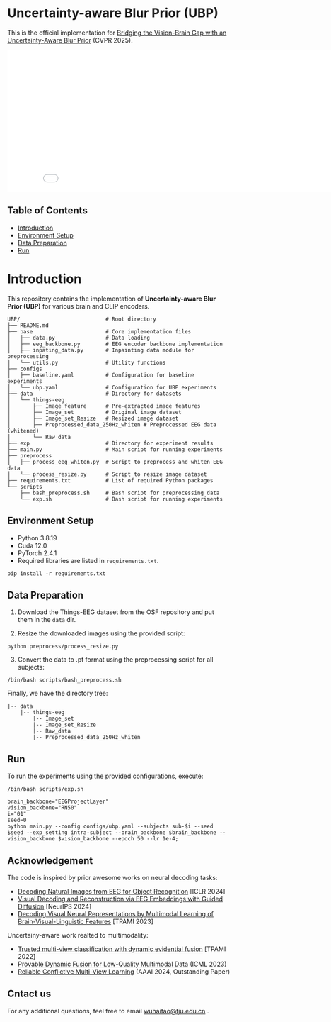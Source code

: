 # Uncertainty-aware Blur Prior (UBP)
This is the official implementation for [Bridging the Vision-Brain Gap with an Uncertainty-Aware Blur Prior]() (CVPR 2025).

<embed src="./assets/motivation.pdf" width="850px" height="320px" />


## Table of Contents
- [Introduction](#introduction)
- [Environment Setup](#environment-setup)
- [Data Preparation](#data-preparation)
- [Run](#run)

# Introduction
This repository contains the implementation of **Uncertainty-aware Blur Prior (UBP)** for various brain and CLIP encoders.
```
UBP/                           # Root directory
├── README.md
├── base                       # Core implementation files
│   ├── data.py                # Data loading
│   ├── eeg_backbone.py        # EEG encoder backbone implementation
│   ├── inpating_data.py       # Inpainting data module for preprocessing
│   └── utils.py               # Utility functions
├── configs
│   ├── baseline.yaml          # Configuration for baseline experiments
│   └── ubp.yaml               # Configuration for UBP experiments
├── data                       # Directory for datasets
│   └── things-eeg
│       ├── Image_feature      # Pre-extracted image features
│       ├── Image_set          # Original image dataset
│       ├── Image_set_Resize   # Resized image dataset
│       ├── Preprocessed_data_250Hz_whiten # Preprocessed EEG data (whitened)
│       └── Raw_data
├── exp                        # Directory for experiment results
├── main.py                    # Main script for running experiments
├── preprocess
│   ├── process_eeg_whiten.py  # Script to preprocess and whiten EEG data
│   └── process_resize.py      # Script to resize image dataset
├── requirements.txt           # List of required Python packages
└── scripts
    ├── bash_preprocess.sh     # Bash script for preprocessing data
    └── exp.sh                 # Bash script for running experiments
```
## Environment Setup
- Python 3.8.19
- Cuda 12.0
- PyTorch 2.4.1
- Required libraries are listed in `requirements.txt`.

```
pip install -r requirements.txt
```

## Data Preparation
1. Download the Things-EEG dataset from the OSF repository and put them in the `data` dir.

2. Resize the downloaded images using the provided script:

```
python preprocess/process_resize.py
```

3. Convert the data to .pt format using the preprocessing script for all subjects:

```
/bin/bash scripts/bash_preprocess.sh
```

Finally, we have the directory tree:
```
|-- data
    |-- things-eeg
        |-- Image_set
        |-- Image_set_Resize
        |-- Raw_data
        |-- Preprocessed_data_250Hz_whiten
```
## Run
To run the experiments using the provided configurations, execute:
```
/bin/bash scripts/exp.sh
```

```
brain_backbone="EEGProjectLayer"
vision_backbone="RN50"
i="01"
seed=0
python main.py --config configs/ubp.yaml --subjects sub-$i --seed $seed --exp_setting intra-subject --brain_backbone $brain_backbone --vision_backbone $vision_backbone --epoch 50 --lr 1e-4;

```
## Acknowledgement
The code is inspired by prior awesome works on neural decoding tasks:
- [Decoding Natural Images from EEG for Object Recognition](https://github.com/eeyhsong/NICE-EEG) [ICLR 2024]
- [Visual Decoding and Reconstruction via EEG Embeddings with Guided Diffusion](https://github.com/dongyangli-del/EEG_Image_decode) [NeurIPS 2024]
- [Decoding Visual Neural Representations by Multimodal Learning of Brain-Visual-Linguistic Features](https://github.com/ChangdeDu/BraVL)  [TPAMI 2023]

Uncertainy-aware work realted to multimodality:
- [Trusted multi-view classification with dynamic evidential fusion](https://github.com/hanmenghan/TMC) [TPAMI 2022]
- [Provable Dynamic Fusion for Low-Quality Multimodal Data](https://github.com/QingyangZhang/QMF) (ICML 2023)
- [Reliable Conflictive Multi-View Learning](https://github.com/jiajunsi/RCML) (AAAI 2024, Outstanding Paper)


## Cntact us
For any additional questions, feel free to email wuhaitao@tju.edu.cn .


<!-- ## Citation
```

``` -->